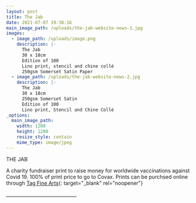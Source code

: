 ```yaml
---
layout: post
title: The Jab
date: 2021-07-07 19:38:16
main_image_path: /uploads/the-jab-website-news-1.jpg
images:
  - image_path: /uploads/image.png
    description: |-
      The Jab
      30 x 18cm
      Edition of 100
      Lino print, stencil and chine collé
      250gsm Somerset Satin Paper
  - image_path: /uploads/the-jab-website-news-2.jpg
    description: |-
      The Jab
      30 x 18cm
      250gsm Somerset Satin
      Edition of 100
      Lino print, Stencil and Chine Collé
_options:
  main_image_path:
    width: 1200
    height: 1200
    resize_style: contain
    mime_type: image/jpeg
---
```

THE JAB

A charity fundraiser print to raise money for worldwide vaccinations against Covid 19. 100% of print price to go to Covax. Prints can be purchsed online through [Tag Fine Arts](https://www.tagfinearts.com/artists/tobias-till/){: target="_blank" rel="noopener"}

\_\_\_\_\_\_\_\_\_\_\_\_\_\_\_\_\_\_\_\_\_\_\_\_\_\_\_\_\_\_
